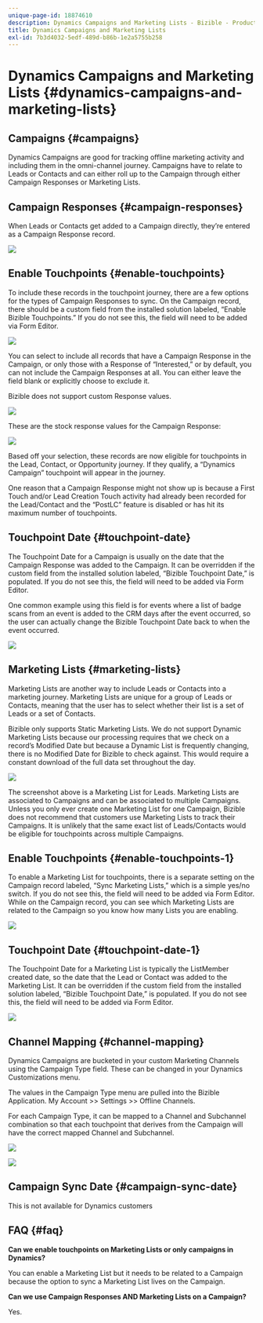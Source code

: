 ```yaml
---
unique-page-id: 18874610
description: Dynamics Campaigns and Marketing Lists - Bizible - Product Documentation
title: Dynamics Campaigns and Marketing Lists
exl-id: 7b3d4032-5edf-489d-b86b-1e2a5755b258
---
```

# Dynamics Campaigns and Marketing Lists {#dynamics-campaigns-and-marketing-lists}

## Campaigns {#campaigns}

Dynamics Campaigns are good for tracking offline marketing activity and including them in the omni-channel journey. Campaigns have to relate to Leads or Contacts and can either roll up to the Campaign through either Campaign Responses or Marketing Lists.

## Campaign Responses {#campaign-responses}

When Leads or Contacts get added to a Campaign directly, they’re entered as a Campaign Response record.

![](assets/1.png)

## Enable Touchpoints {#enable-touchpoints}

To include these records in the touchpoint journey, there are a few options for the types of Campaign Responses to sync. On the Campaign record, there should be a custom field from the installed solution labeled, “Enable Bizible Touchpoints.” If you do not see this, the field will need to be added via Form Editor.

![](assets/2.png)

You can select to include all records that have a Campaign Response in the Campaign, or only those with a Response of “Interested,” or by default, you can not include the Campaign Responses at all. You can either leave the field blank or explicitly choose to exclude it.

Bizible does not support custom Response values.

![](assets/3.png)

These are the stock response values for the Campaign Response:

![](assets/4.png)

Based off your selection, these records are now eligible for touchpoints in the Lead, Contact, or Opportunity journey. If they qualify, a “Dynamics Campaign” touchpoint will appear in the journey.

One reason that a Campaign Response might not show up is because a First Touch and/or Lead Creation Touch activity had already been recorded for the Lead/Contact and the “PostLC” feature is disabled or has hit its maximum number of touchpoints.

## Touchpoint Date {#touchpoint-date}

The Touchpoint Date for a Campaign is usually on the date that the Campaign Response was added to the Campaign. It can be overridden if the custom field from the installed solution labeled, “Bizible Touchpoint Date,” is populated. If you do not see this, the field will need to be added via Form Editor.

One common example using this field is for events where a list of badge scans from an event is added to the CRM days after the event occurred, so the user can actually change the Bizible Touchpoint Date back to when the event occurred.

![](assets/5.png)

## Marketing Lists {#marketing-lists}

Marketing Lists are another way to include Leads or Contacts into a marketing journey. Marketing Lists are unique for a group of Leads or Contacts, meaning that the user has to select whether their list is a set of Leads or a set of Contacts.

Bizible only supports Static Marketing Lists. We do not support Dynamic Marketing Lists because our processing requires that we check on a record’s Modified Date but because a Dynamic List is frequently changing, there is no Modified Date for Bizible to check against. This would require a constant download of the full data set throughout the day.

![](assets/6.png)

The screenshot above is a Marketing List for Leads. Marketing Lists are associated to Campaigns and can be associated to multiple Campaigns. Unless you only ever create one Marketing List for one Campaign, Bizible does not recommend that customers use Marketing Lists to track their Campaigns. It is unlikely that the same exact list of Leads/Contacts would be eligible for touchpoints across multiple Campaigns.

## Enable Touchpoints {#enable-touchpoints-1}

To enable a Marketing List for touchpoints, there is a separate setting on the Campaign record labeled, “Sync Marketing Lists,” which is a simple yes/no switch. If you do not see this, the field will need to be added via Form Editor. While on the Campaign record, you can see which Marketing Lists are related to the Campaign so you know how many Lists you are enabling.

![](assets/7.png)

## Touchpoint Date {#touchpoint-date-1}

The Touchpoint Date for a Marketing List is typically the ListMember created date, so the date that the Lead or Contact was added to the Marketing List. It can be overridden if the custom field from the installed solution labeled, “Bizible Touchpoint Date,” is populated. If you do not see this, the field will need to be added via Form Editor.

![](assets/8.png)

## Channel Mapping {#channel-mapping}

Dynamics Campaigns are bucketed in your custom Marketing Channels using the Campaign Type field. These can be changed in your Dynamics Customizations menu.

The values in the Campaign Type menu are pulled into the Bizible Application. My Account >> Settings >> Offline Channels.

For each Campaign Type, it can be mapped to a Channel and Subchannel combination so that each touchpoint that derives from the Campaign will have the correct mapped Channel and Subchannel.

![](assets/9.png)

![](assets/10.png)

## Campaign Sync Date {#campaign-sync-date}

This is not available for Dynamics customers

## FAQ {#faq}

**Can we enable touchpoints on Marketing Lists or only campaigns in Dynamics?**

You can enable a Marketing List but it needs to be related to a Campaign because the option to sync a Marketing List lives on the Campaign.

**Can we use Campaign Responses AND Marketing Lists on a Campaign?**

Yes.
